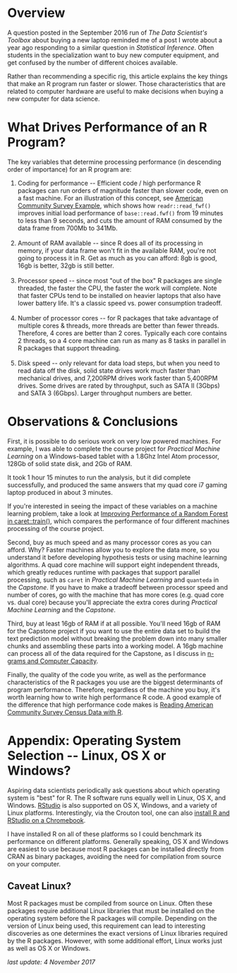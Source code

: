 # Overview

A question posted in the September 2016 run of *The Data Scientist's Toolbox* about buying a new laptop reminded me of a post I wrote about a year ago responding to a similar question in *Statistical Inference*. Often students in the specialization want to buy new computer equipment, and get confused by the number of different choices available.

Rather than recommending a specific rig, this article explains the key things that make an R program run faster or slower. Those characteristics that are related to computer hardware are useful to make decisions when buying a new computer for data science.  

# What Drives Performance of an R Program?

The key variables that determine processing performance (in descending order of importance) for an R program are:

1. Coding for performance -- Efficient code / high performance R packages can run orders of magnitude faster than slower code, even on a fast machine. For an illustration of this concept, see [American Community Survey Example](http://bit.ly/2bAdLE9), which shows how `readr::read_fwf()` improves initial load performance of `base::read.fwf()` from 19 minutes to less than 9 seconds, and cuts the amount of RAM consumed by the data frame from 700Mb to 341Mb.<br><br>
2. Amount of RAM available -- since R does all of its processing in memory, if your data frame won't fit in the available RAM, you're not going to process it in R. Get as much as you can afford: 8gb is good, 16gb is better, 32gb is still better.<br><br>
3. Processor speed -- since most "out of the box" R packages are single threaded, the faster the CPU, the faster the work will complete. Note that faster CPUs tend to be installed on heavier laptops that also have lower battery life. It's a classic speed vs. power consumption tradeoff. <br><br>
4. Number of processor cores -- for R packages that take advantage of multiple cores & threads, more threads are better than fewer threads. Therefore, 4 cores are better than 2 cores. Typically each core contains 2 threads, so a 4 core machine can run as many as 8 tasks in parallel in R packages that support threading. <br><br>
5. Disk speed -- only relevant for data load steps, but when you need to read data off the disk, solid state drives work much faster than mechanical drives, and 7,200RPM drives work faster than 5,400RPM drives. Some drives are rated by throughput, such as SATA II (3Gbps) and SATA 3 (6Gbps). Larger throughput numbers are better.

# Observations & Conclusions

First, it is possible to do serious work on very low powered machines. For example, I was able to complete the course project for *Practical Machine Learning* on a Windows-based tablet with a 1.8Ghz Intel Atom processor, 128Gb of solid state disk, and 2Gb of RAM.

It took 1 hour 15 minutes to run the analysis, but it did complete successfully, and produced the same answers that my quad core i7 gaming laptop produced in about 3 minutes.

If you're interested in seeing the impact of these variables on a machine learning problem, take a look at [Improving Performance of a Random Forest in caret::train()](http://bit.ly/2bYtutG), which compares the performance of four different machines processing of the course project.

Second, buy as much speed and as many processor cores as you can afford. Why? Faster machines allow you to explore the data more, so you understand it before developing hypothesis tests or using machine learning algorithms. A quad core machine will support eight independent threads, which greatly reduces runtime with packages that support parallel processing, such as `caret` in *Practical Machine Learning* and `quanteda` in the *Capstone*.  If you have to make a tradeoff between processor speed and number of cores, go with the machine that has more cores (e.g. quad core vs. dual core) because you'll appreciate the extra cores during *Practical Machine Learning* and the *Capstone*.

Third, buy at least 16gb of RAM if at all possible. You'll need 16gb of RAM for the Capstone project if you want to use the entire data set to build the text prediction model without breaking the problem down into many smaller chunks and assembling these parts into a working model. A 16gb machine can process all of the data required for the Capstone, as I discuss in [n-grams and Computer Capacity](http://bit.ly/2couvxh).

Finally, the quality of the code you write, as well as the performance characteristics of the R packages you use are the biggest determinants of program performance. Therefore, regardless of the machine you buy, it's worth learning how to write high performance R code. A good example of the difference that high performance code makes is [Reading American Community Survey Census Data with R](http://bit.ly/2bAdLE9). 

# Appendix: Operating System Selection -- Linux, OS X or Windows?

 Aspiring data scientists periodically ask questions about which operating system is "best" for R. The R software runs equally well in Linux, OS X, and Windows. [RStudio](http://bit.ly/2zj1iiW) is also supported on OS X, Windows, and a variety of Linux platforms. Interestingly, via the Crouton tool, one can also [install R and RStudio on a Chromebook](http://bit.ly/2tHLVOo).

I have installed R on all of these platforms so I could benchmark its performance on different platforms. Generally speaking, OS X and Windows are easiest to use because most R packages can be installed directly from CRAN as binary packages, avoiding the need for compilation from source on your computer.

## Caveat Linux?

Most R packages must be compiled from source on Linux. Often these packages require additional Linux libraries that must be installed on the operating system before the R packages will compile. Depending on the version of Linux being used, this requirement can lead to interesting discoveries as one determines the exact versions of Linux libraries required by the R packages. However, with some additional effort, Linux works just as well as OS X or Windows.

*last update: 4 November 2017*
